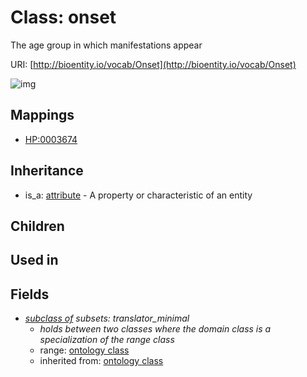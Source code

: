 # Class: onset


The age group in which manifestations appear

URI: [http://bioentity.io/vocab/Onset](http://bioentity.io/vocab/Onset)

![img](http://yuml.me/diagram/nofunky;dir:TB/class/\[Attribute]^-\[Onset],%20\[Onset]-%20subclass%20of(i)%20%3F>\[OntologyClass])
## Mappings

 * [HP:0003674](http://purl.obolibrary.org/obo/HP_0003674)
## Inheritance

 *  is_a: [attribute](Attribute.md) - A property or characteristic of an entity
## Children

## Used in

## Fields

 * _[subclass of](subclass_of.md) *subsets: translator_minimal*_
    * _holds between two classes where the domain class is a specialization of the range class_
    * range: [ontology class](OntologyClass.md)
    * inherited from: [ontology class](OntologyClass.md)
